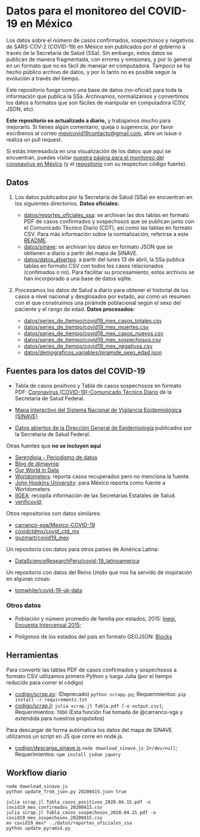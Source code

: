 # Datos para el monitoreo del COVID-19 en México

Los datos sobre el número de casos confirmados, sospechosos y negativos de SARS-COV-2 (COVID-19) en México son publicados por el gobierno a través de la Secretaría de Salud (SSa). Sin embargo, estos datos se publican de manera fragmentada, con errores y omisiones, y por lo general en un formato que no es fácil de manejar en computadora. Tampoco se ha hecho público  archivo de datos, y por lo tanto no es posible seguir la evolución a través del tiempo.

Este repositorio funge como una base de datos (no-oficial) para toda la información que publica la SSa. Archivamos, normalizamos y convertimos los datos a formatos que son fáciles de manipular en computadora (CSV, JSON, etc).

**Este repositorio es actualizado a diario,** y trabajamos mucho para mejorarlo. Si tienes algún comentario, queja o sugerencia, por favor escríbenos al correo mexicovid19contacto@gmail.com, abre un issue o realiza un pull request.

Si estás interesado/a en una visualización de los datos que aquí se encuentran, puedes visitar [nuestra página para el monitoreo del coronavirus en México](https://mexicovid19.github.io/Mexico/) (y el [repositorio](https://github.com/mexicovid19/Mexico) con su respectivo código fuente).

<!-- **Este repositorio es actualizado a diario.** La fecha y hora de la última actualización la encontrarás en `last_updated.csv` que se encuentra [aquí](https://github.com/mexicovid19/Mexico-datos/blob/master/datos/last_updated.csv). -->


## Datos

1. Los datos publicados por la Secretaría de Salud (SSa) en encuentran en los siguientes directorios. **Datos oficiales:**
    - [datos/reportes_oficiales_ssa](datos/reportes_oficiales_ssa): se archivan las dos tablas en formato PDF de casos confirmados y sospechosos que se publican junto con el Comunicado Técnico Diario (CDT), así como las tablas en formato CSV. Para más información sobre la normalización, referirse a este [README](datos/reportes_oficiales_ssa/README.md).
    - [datos/sinave](datos/sinave): se archivan los datos en formato JSON que se obtienen a diario a partir del mapa de SINAVE.
    - [datos/datos_abiertos](datos/datos_abiertos): a partir del lunes 13 de abril, la SSa publica tablas en formato CSV con todos los casos relacionados (confimados o no). Para facilitar su procesamiento, estos archivos se han incorporado a una base de datos sqlite.


2. Procesamos los datos de Salud a diario para obtener el historial de los casos a nivel nacional y desglosados por estado, así como un resumen con el que construimos una pirámide poblacional según el sexo del paciente y el rango de edad. **Datos procesados:**
    - [datos/series_de_tiempo/covid19_mex_casos_totales.csv](datos/series_de_tiempo/covid19_mex_casos_totales.csv)
    - [datos/series_de_tiempo/covid19_mex_muertes.csv](datos/series_de_tiempo/covid19_mex_muertes.csv)
    - [datos/series_de_tiempo/covid19_mex_casos_nuevos.csv](datos/series_de_tiempo/covid19_mex_casos_nuevos.csv)
    - [datos/series_de_tiempo/covid19_mex_sospechosos.csv](datos/series_de_tiempo/covid19_mex_sospechosos.csv)
    - [datos/series_de_tiempo/covid19_mex_negativos.csv](datos/series_de_tiempo/covid19_mex_negativos.csv)
    - [datos/demograficos_variables/piramide_sexo_edad.json](datos/demograficos_variables/piramide_sexo_edad.json)


## Fuentes para los datos del COVID-19

- Tabla de casos positivos y Tabla de casos sospechosos en formato PDF: [Coronavirus (COVID-19)-Comunicado Técnico Diario](https://www.gob.mx/salud/documentos/coronavirus-covid-19-comunicado-tecnico-diario-238449) de la Secretaría de Salud Federal.

- [Mapa interactivo del Sistema Nacional de Vigilancia Epidemiológica (SINAVE)](https://ncov.sinave.gob.mx/mapa.aspx)

- [Datos abiertos de la Dirección General de Epidemiología](https://www.gob.mx/salud/documentos/datos-abiertos-152127) publicados por la Secretaría de Salud Federal.


Otras fuentes que **no se incluyen aquí**

- [Serendipia - Periodismo de datos](https://serendipia.digital/2020/03/datos-abiertos-sobre-casos-de-coronavirus-covid-19-en-mexico/)
- [Blog de @mayrop](https://www.covid19in.mx/docs/datos/tablas-casos/)
- [Our World in Data](https://ourworldindata.org/coronavirus)
- [Worldometers](https://www.worldometers.info/coronavirus/country/mexico/): reporta casos recuperados pero no menciona la fuente.
- [John Hopkins University](https://github.com/CSSEGISandData/COVID-19): para México reporta como fuente a Worldometers
- [IIGEA](iigea.com/amag/covid-19/): recopila información de las Secretarías Estatales de Salud.
- [verificovid](https://verificovid.mx/);

Otros repositorios con datos similares:

- [carranco-sga/Mexico-COVID-19](https://github.com/carranco-sga/Mexico-COVID-19)
- [covidctdmx/covid_ctd_mx](https://github.com/covidctdmx/covid_ctd_mx)
- [guzmart/covid19_mex](https://github.com/guzmart/covid19_mex)

Un repositorio con datos para otros países de América Latina:
- [DataScienceResearchPeru/covid-19_latinoamerica](https://github.com/DataScienceResearchPeru/covid-19_latinoamerica)

Un repositorio con datos del Reino Unido que nos ha servido de inspiración en algunas cosas:

- [tomwhite/covid-19-uk-data](https://github.com/tomwhite/covid-19-uk-data)


### Otros datos
- Población y número promedio de familia por estados, 2015: [Inegi, Encuesta Intercensal 2015](https://www.inegi.org.mx/programas/intercensal/2015/default.html#Tabulados);

- Polígonos de los estados del país en formato  GEOJSON: [Blocks](http://bl.ocks.org/ponentesincausa/46d1d9a94ca04a56f93d)


## Herramientas

Para convertir las tablas PDF de casos confirmados y sospechosos a formato CSV utilizamos primero Python y luego Julia (por el tiempo reducido para correr el código)

- [codigo/scrap.py](codigo/scrap.py): (Deprecado) `python scrapy.py`; Requerimientos: `pip install -r requirements.txt`
- [codigo/scrap.jl](codigo/scrap.jl): `julia scrap.jl Tabla.pdf [-o output.csv]`; Requerimientos: `TODO` (Esta función fue tomada de @carranco-sga y extendida para nuestros propósitos)

Para descargar de forma autómatica los datos del mapa de SINAVE utilizamos un script en JS que corre en node.js.

- [codigo/descarga_sinave.js](codigo/descarga_sinave.js) `node download_sinave.js 2>/dev/null`; Requerimientos: `npm install jsdom jquery`

## Workflow diario

```
node download_sinave.js
python update_from_json.py 20200415.json true

julia scrap.jl Tabla_casos_positivos_2020.04.15.pdf -o covid19_mex_confirmados_20200415.csv
julia scrap.jl Tabla_casos_sospechosos_2020.04.15.pdf -o covid19_mex_sospechosos_20200415.csv
mv covid19_mex* ../datos/reportes_oficiales_ssa
python update_pyramid.py
```
